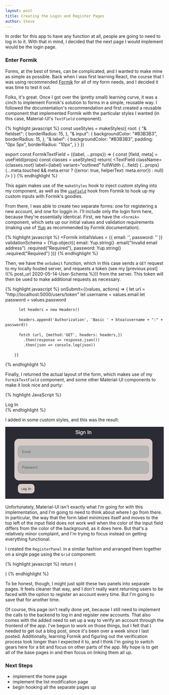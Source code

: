 ```yaml
---
layout: post
title: Creating the Login and Register Pages
author: Steve
---
```


In order for this app to have any function at all, people are going to need to log in to it. With that in mind, I decided that the next page I would implement would be the login page.

### Enter Formik

Forms, at the best of times, can be complicated, and I wanted to make mine as simple as possible. Back when I was first learning React, the course that I was using recommended [Formik](https://formik.org/) for all of my form needs, and I decided it was time to test it out.

Folks, it's great. Once I got over the (pretty small) learning curve, it was a cinch to implement Formik's solution to forms in a simple, reusable way. I followed the documentation's recommendation and first created a reusable component that implemented Formik with the particular styles I wanted (in this case, Material-UI's `TextField` component).

{% highlight javascript %}
const useStyles = makeStyles({
  root: {
  "& fieldset": {
    borderRadius: 15,
  },
  "& input": {
    backgroundColor: "#B3B3B3",
    borderRadius: 15,
  },
  "& label": {
    backgroundColor: "#B3B3B3",
    padding: "0px 5px",
    borderRadius: "10px",
    }
  }
})

export const FormikTextField = ({label, ...props}) => {
  const [field, meta] = useField(props)
  const classes = useStyles()
  return(
    <Box my={2}>
      <TextField
        className={classes.root}
        label={label}
        variant="outlined"
        fullWidth
        {...field}
        {...props}
        {...meta.touched && meta.error ?
          ({error: true, helperText: meta.error})
          : null}
      />
    </Box>
  )
}
{% endhighlight %}

This again makes use of the `makeStyles` hook to inject custom styling into my component, as well as the [`useField`](https://formik.org/docs/api/useField) hook from Formik to hook up my custom inputs with Formik's goodies.

From there, I was able to create two separate forms: one for registering a new account, and one for loggin in. I'll include only the login form here, because they're essentially identical. First, we have the `<Formik>` component, which sets up our initial values and validation requirements (making use of [Yup](https://github.com/jquense/yup) as recommended by Formik documentation).

{% highlight javascript %}
<Formik
  initialValues = {{
    email: '',
    password: ''
  }}
  validationSchema = {Yup.object({
    email: Yup.string()
      .email("Invalid email address")
      .required("Required"),
    password: Yup.string()
      .required("Required")
  })}
{% endhighlight %}

Then, we have the `onSubmit` function, which in this case sends a `GET` request to my locally hosted server, and requests a token (see my [previous post]({% post_url 2020-05-14-User-Schema %})) from the server. This token will then be used to make additional requests as necessary.

{% highlight javascript %}
onSubmit={(values, actions) => {
          let url = "http://localhost:5000/users/token"
          let username = values.email
          let password = values.password

          let headers = new Headers()

          headers.append('Authorization', 'Basic ' + btoa(username + ":" + password))

          fetch (url, {method:'GET', headers: headers,})
            .then(response => response.json())
            .then(json => console.log(json))

        }}
{% endhighlight %}

Finally, I returned the actual layout of the form, which makes use of my `FormikTextField` component, and some other Material-UI components to make it look nice and purty:

{% highlight JavaScript %}
<Form>
  <Paper className={classes.root}>
    <Box p={2}>
    <FormikTextField label="Email" name="email" type="text" />
    <FormikTextField label="Password" name="password" type="password" />
    </Box>
  </Paper>
  <Box m={2}>
    <ButtonTemplate type="submit" color="secondary">Log In</ButtonTemplate>
  </Box>
</Form>
</Formik>
{% endhighlight %}

I added in some custom styles, and this was the result:

![alt text](/assets/img/posts/grocery-app/login-page/signin-form.png)

Unfortunately, Material-UI isn't exactly what I'm going for with this implementation, and I'm going to need to think about where I go from there. In particular, the way that the form label minimizes itself and moves to the top left of the input field does not work well when the color of the input field differs from the color of the background, as it does here. But that's a relatively minor complaint, and I'm trying to focus instead on getting everything functional.

I created the  `RegisterPanel` in a similar fashion and arranged them together on a single page using the `Grid` component:

{% highlight javascript %}
return (
  <div className={classes.root}>
    <LoginSquiggle />
    <Container className={classes.panel}>
      <Grid container>
      <Grid item xs={12} md={6}>
        <Box mx={5}>
          <LoginPanel />
        </Box>
      </Grid>
        <Grid item xs={12} md={6}>
          <Box mx={5}>
            <RegisterPanel />
          </Box>
        </Grid>
      </Grid>
    </Container>
  </div>
)
{% endhighlight %}

To be honest, though, I might just split these two panels into separate pages. It feels cleaner that way, and I don't really want returning users to be faced with the option to register an account every time. But I'm going to save that for another time.

Of course, this page isn't really done yet, because I still need to implement the calls to the backend to log in and register new accounts. That also comes with the added need to set up a way to verify an account through the frontend of the app. I've begun to work on those things, but I felt that I needed to get out a blog post, since it's been over a week since I last posted. Additionally, learning Formik and figuring out the verification process took longer than I expected it to, and I think I'm going to switch gears here for a bit and focus on other parts of the app. My hope is to get all of the base pages in and then focus on linking them all up.

### Next Steps

- implement the home page
- implement the list modification page
- begin hooking all the separate pages up
